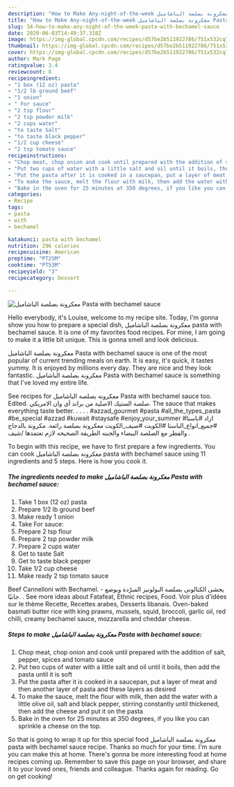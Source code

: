 ```yaml
---
description: "How to Make Any-night-of-the-week معكرونة بصلصة الباشاميل Pasta with bechamel sauce"
title: "How to Make Any-night-of-the-week معكرونة بصلصة الباشاميل Pasta with bechamel sauce"
slug: 34-how-to-make-any-night-of-the-week-pasta-with-bechamel-sauce
date: 2020-06-03T14:49:37.318Z
image: https://img-global.cpcdn.com/recipes/d57be2b511922786/751x532cq70/معكرونة-بصلصة-الباشاميل-pasta-with-bechamel-sauce-recipe-main-photo.jpg
thumbnail: https://img-global.cpcdn.com/recipes/d57be2b511922786/751x532cq70/معكرونة-بصلصة-الباشاميل-pasta-with-bechamel-sauce-recipe-main-photo.jpg
cover: https://img-global.cpcdn.com/recipes/d57be2b511922786/751x532cq70/معكرونة-بصلصة-الباشاميل-pasta-with-bechamel-sauce-recipe-main-photo.jpg
author: Mark Page
ratingvalue: 3.4
reviewcount: 8
recipeingredient:
- "1 box (12 oz) pasta"
- "1/2 lb ground beef"
- "1 onion"
- " For sauce"
- "2 tsp flour"
- "2 tsp powder milk"
- "2 cups water"
- "to taste Salt"
- "to taste black pepper"
- "1/2 cup cheese"
- "2 tsp tomato sauce"
recipeinstructions:
- "Chop meat, chop onion and cook until prepared with the addition of salt, pepper, spices and tomato sauce"
- "Put two cups of water with a little salt and oil until it boils, then add the pasta until it is soft"
- "Put the pasta after it is cooked in a saucepan, put a layer of meat and then another layer of pasta and these layers as desired"
- "To make the sauce, melt the flour with milk, then add the water with a little olive oil, salt and black pepper, stirring constantly until thickened, then add the cheese and put it on the pasta"
- "Bake in the oven for 25 minutes at 350 degrees, if you like you can sprinkle a cheese on the top."
categories:
- Recipe
tags:
- pasta
- with
- bechamel

katakunci: pasta with bechamel 
nutrition: 296 calories
recipecuisine: American
preptime: "PT25M"
cooktime: "PT53M"
recipeyield: "3"
recipecategory: Dessert

---
```



![معكرونة بصلصة الباشاميل Pasta with bechamel sauce](https://img-global.cpcdn.com/recipes/d57be2b511922786/751x532cq70/معكرونة-بصلصة-الباشاميل-pasta-with-bechamel-sauce-recipe-main-photo.jpg)

Hello everybody, it's Louise, welcome to my recipe site. Today, I'm gonna show you how to prepare a special dish, معكرونة بصلصة الباشاميل pasta with bechamel sauce. It is one of my favorites food recipes. For mine, I am going to make it a little bit unique. This is gonna smell and look delicious.

معكرونة بصلصة الباشاميل Pasta with bechamel sauce is one of the most popular of current trending meals on earth. It is easy, it's quick, it tastes yummy. It is enjoyed by millions every day. They are nice and they look fantastic. معكرونة بصلصة الباشاميل Pasta with bechamel sauce is something that I've loved my entire life.

See recipes for معكرونة بصلصة الباشاميل Pasta with bechamel sauce too. Edited. صلصة الستيك الاصلية من براند أي وان الامريكي. The sauce that makes everything taste better. . . . . #azzad_gourmet #pasta #all_the_types_pasta #be_special #azzad #kuwait #staysafe #enjoy_your_summer #ازاد #باستا #جميع_انواع_الباستا #الكويت #صيف_الكويت معكرونة بصلصة رائعة. مكرونة بالدجاج والفطر مع الصلصة البيضاء والجبنه الطريقة الصحيحه لازم تعتمدها /شيف .


To begin with this recipe, we have to first prepare a few ingredients. You can cook معكرونة بصلصة الباشاميل pasta with bechamel sauce using 11 ingredients and 5 steps. Here is how you cook it.

<!--inarticleads1-->

##### The ingredients needed to make معكرونة بصلصة الباشاميل Pasta with bechamel sauce:

1. Take 1 box (12 oz) pasta
1. Prepare 1/2 lb ground beef
1. Make ready 1 onion
1. Take  For sauce:
1. Prepare 2 tsp flour
1. Prepare 2 tsp powder milk
1. Prepare 2 cups water
1. Get to taste Salt
1. Get to taste black pepper
1. Take 1/2 cup cheese
1. Make ready 2 tsp tomato sauce


Beef Cannelloni with Bechamel. - يحشى الكنالونى بصلصة البولونيز المبرّدة ويوضع جانبًا. . See more ideas about Fatafeat, Ethnic recipes, Food. Voir plus d&#39;idées sur le thème Recette, Recettes arabes, Desserts libanais. Oven-baked basmati butter rice with king prawns, mussels, squid, broccoli, garlic oil, red chilli, creamy bechamel sauce, mozzarella and cheddar cheese. 

<!--inarticleads2-->

##### Steps to make معكرونة بصلصة الباشاميل Pasta with bechamel sauce:

1. Chop meat, chop onion and cook until prepared with the addition of salt, pepper, spices and tomato sauce
1. Put two cups of water with a little salt and oil until it boils, then add the pasta until it is soft
1. Put the pasta after it is cooked in a saucepan, put a layer of meat and then another layer of pasta and these layers as desired
1. To make the sauce, melt the flour with milk, then add the water with a little olive oil, salt and black pepper, stirring constantly until thickened, then add the cheese and put it on the pasta
1. Bake in the oven for 25 minutes at 350 degrees, if you like you can sprinkle a cheese on the top.




So that is going to wrap it up for this special food معكرونة بصلصة الباشاميل pasta with bechamel sauce recipe. Thanks so much for your time. I'm sure you can make this at home. There's gonna be more interesting food at home recipes coming up. Remember to save this page on your browser, and share it to your loved ones, friends and colleague. Thanks again for reading. Go on get cooking!
